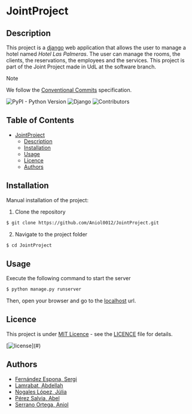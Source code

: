 # JointProject

## Description

This project is a [django](https://www.djangoproject.com/) web application that allows the user to manage a hotel named _Hotel Las Palmeras_. The user can manage
the rooms, the clients, the reservations, the employees and the services. This project is part of the Joint Project made
in UdL at the software branch.

> [!NOTE]  
> We follow the [Conventional Commits](https://www.conventionalcommits.org/en/v1.0.0/) specification.


![PyPI - Python Version](https://img.shields.io/pypi/pyversions/django) <!-- try: ?style=plastic -->
![Django](https://img.shields.io/badge/django-5.0.2-green.svg)
![Contributors](https://img.shields.io/badge/contributors-5-gre)



## Table of Contents

- [JointProject](#jointproject)
    - [Description](#description)
    - [Installation](#installation)
    - [Usage](#usage)
    - [Licence](#licence)
    - [Authors](#authors)

## Installation

Manual installation of the project:

1. Clone the repository

```bash
$ git clone https://github.com/Aniol0012/JointProject.git
```

2. Navigate to the project folder

```bash
$ cd JointProject
```

## Usage

Execute the following command to start the server

```bash
$ python manage.py runserver
```
    
Then, open your browser and go to the [localhost](http://127.0.0.1:8000/) url.

## Licence

This project is under [MIT Licence](https://opensource.org/license/mit/) - see the [LICENCE](./LICENSE) file for
details.

[![license](https://img.shields.io/github/license/mashape/apistatus.svg?)](#)


## Authors

- [Fernández Espona, Sergi](https://github.com/SergiFn)
- [Lamrabat, Abdellah](https://github.com/AbdeDevs)
- [Nogales López, Júlia](https://github.com/julianogales)
- [Pérez Salvia, Abel](https://github.com/Abelitux)
- [Serrano Ortega, Aniol](https://github.com/Aniol0012)
